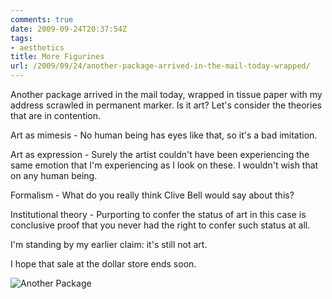 ```yaml
---
comments: true
date: 2009-09-24T20:37:54Z
tags:
- aesthetics
title: More Figurines
url: /2009/09/24/another-package-arrived-in-the-mail-today-wrapped/
---
```


<p>Another package arrived in the mail today, wrapped in tissue paper with my address scrawled in permanent marker. Is it art? Let's consider the theories that are in contention.</p>
<p>Art as mimesis - No human being has eyes like that, so it's a bad imitation.</p>
<p>Art as expression - Surely the artist couldn't have been experiencing the same emotion that I'm experiencing as I look on these. I wouldn't wish that on any human being.</p>
<p>Formalism - What do you really think Clive Bell would say about this?</p>
<p>Institutional theory - Purporting to confer the status of art in this case is conclusive proof that you never had the right to confer such status at all.</p>
<p>I'm standing by my earlier claim: it's still not art.</p>
<p>I hope that sale at the dollar store ends soon.</p>

![Another Package](/img/2009/another-package.jpg)
